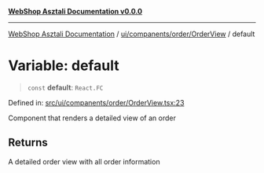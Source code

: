 [**WebShop Asztali Documentation v0.0.0**](../../../../../README.md)

***

[WebShop Asztali Documentation](../../../../../modules.md) / [ui/companents/order/OrderView](../README.md) / default

# Variable: default

> `const` **default**: `React.FC`

Defined in: [src/ui/companents/order/OrderView.tsx:23](https://github.com/akosgamer1000/webshop_asztali/blob/694dfb5919995863486557fe9c75abb7edf40a6c/src/ui/companents/order/OrderView.tsx#L23)

Component that renders a detailed view of an order

## Returns

A detailed order view with all order information
